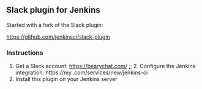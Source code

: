## Slack plugin for Jenkins

Started with a fork of the Slack plugin:

https://github.com/jenkinsci/slack-plugin

### Instructions

1. Get a Slack account: https://bearychat.com/
;; 2. Configure the Jenkins integration: https://my..com/services/new/jenkins-ci
3. Install this plugin on your Jenkins server
